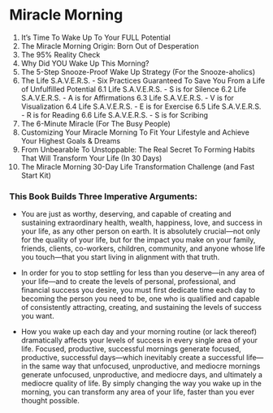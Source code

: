# Miracle Morning
1. It’s Time To Wake Up To Your FULL Potential
2. The Miracle Morning Origin: Born Out of Desperation
3. The 95% Reality Check
4. Why Did YOU Wake Up This Morning?
5. The 5-Step Snooze-Proof Wake Up Strategy (For the Snooze-aholics)
6. The Life S.A.V.E.R.S. - Six Practices Guaranteed To Save You From a Life of Unfulfilled Potential
	6.1 Life S.A.V.E.R.S. - S is for Silence
	6.2 Life S.A.V.E.R.S. - A is for Affirmations
	6.3 Life S.A.V.E.R.S. - V is for Visualization
	6.4 Life S.A.V.E.R.S. - E is for Exercise
	6.5 Life S.A.V.E.R.S. - R is for Reading
	6.6 Life S.A.V.E.R.S. - S is for Scribing
7. The 6-Minute Miracle (For The Busy People)
8. Customizing Your Miracle Morning To Fit Your Lifestyle and Achieve Your Highest Goals & Dreams
9. From Unbearable To Unstoppable: The Real Secret To Forming Habits That Will Transform Your Life (In 30 Days)
10. The Miracle Morning 30-Day Life Transformation Challenge (and Fast Start Kit)

### This Book Builds Three Imperative Arguments:

* You are just as worthy, deserving, and capable of creating and
sustaining extraordinary health, wealth, happiness, love, and
success in your life, as any other person on earth. It is absolutely
crucial—not only for the quality of your life, but for the impact
you make on your family, friends, clients, co-workers, children,
community, and anyone whose life you touch—that you start
living in alignment with that truth.

* In order for you to stop settling for less than you deserve—in any
area of your life—and to create the levels of personal,
professional, and financial success you desire, you must first
dedicate time each day to becoming the person you need to be, one
who is qualified and capable of consistently attracting, creating,
and sustaining the levels of success you want.

* How you wake up each day and your morning routine (or lack thereof) dramatically affects your levels of success in every single
area of your life. Focused, productive, successful mornings
generate focused, productive, successful days—which inevitably
create a successful life—in the same way that unfocused,
unproductive, and mediocre mornings generate unfocused,
unproductive, and mediocre days, and ultimately a mediocre
quality of life. By simply changing the way you wake up in the
morning, you can transform any area of your life, faster than you
ever thought possible.